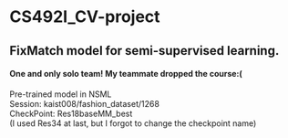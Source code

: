 # CS492I_CV-project
 ## FixMatch model for semi-supervised learning.  
 #### One and only solo team! My teammate dropped the course:(

 Pre-trained model in NSML  
 Session: kaist008/fashion_dataset/1268  
 CheckPoint: Res18baseMM_best  
 (I used Res34 at last, but I forgot to change the checkpoint name)